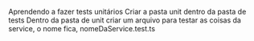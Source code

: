 Aprendendo a fazer tests unitários
Criar a pasta unit dentro da pasta de tests
Dentro da pasta de unit criar um arquivo para testar as coisas da service, o nome fica, nomeDaService.test.ts
